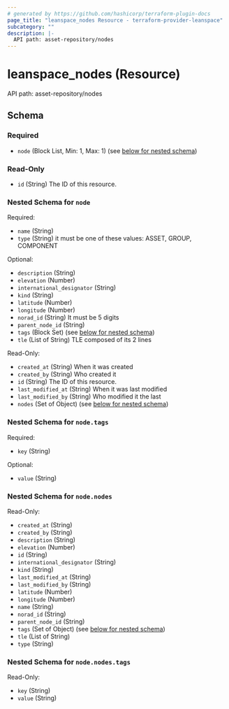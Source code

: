 ```yaml
---
# generated by https://github.com/hashicorp/terraform-plugin-docs
page_title: "leanspace_nodes Resource - terraform-provider-leanspace"
subcategory: ""
description: |-
  API path: asset-repository/nodes
---
```


# leanspace_nodes (Resource)

API path: asset-repository/nodes



<!-- schema generated by tfplugindocs -->
## Schema

### Required

- `node` (Block List, Min: 1, Max: 1) (see [below for nested schema](#nestedblock--node))

### Read-Only

- `id` (String) The ID of this resource.

<a id="nestedblock--node"></a>
### Nested Schema for `node`

Required:

- `name` (String)
- `type` (String) it must be one of these values: ASSET, GROUP, COMPONENT

Optional:

- `description` (String)
- `elevation` (Number)
- `international_designator` (String)
- `kind` (String)
- `latitude` (Number)
- `longitude` (Number)
- `norad_id` (String) It must be 5 digits
- `parent_node_id` (String)
- `tags` (Block Set) (see [below for nested schema](#nestedblock--node--tags))
- `tle` (List of String) TLE composed of its 2 lines

Read-Only:

- `created_at` (String) When it was created
- `created_by` (String) Who created it
- `id` (String) The ID of this resource.
- `last_modified_at` (String) When it was last modified
- `last_modified_by` (String) Who modified it the last
- `nodes` (Set of Object) (see [below for nested schema](#nestedatt--node--nodes))

<a id="nestedblock--node--tags"></a>
### Nested Schema for `node.tags`

Required:

- `key` (String)

Optional:

- `value` (String)


<a id="nestedatt--node--nodes"></a>
### Nested Schema for `node.nodes`

Read-Only:

- `created_at` (String)
- `created_by` (String)
- `description` (String)
- `elevation` (Number)
- `id` (String)
- `international_designator` (String)
- `kind` (String)
- `last_modified_at` (String)
- `last_modified_by` (String)
- `latitude` (Number)
- `longitude` (Number)
- `name` (String)
- `norad_id` (String)
- `parent_node_id` (String)
- `tags` (Set of Object) (see [below for nested schema](#nestedobjatt--node--nodes--tags))
- `tle` (List of String)
- `type` (String)

<a id="nestedobjatt--node--nodes--tags"></a>
### Nested Schema for `node.nodes.tags`

Read-Only:

- `key` (String)
- `value` (String)


